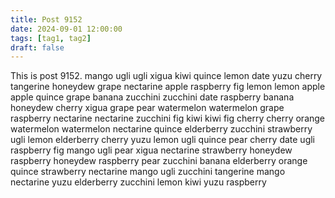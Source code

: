 ```yaml
---
title: Post 9152
date: 2024-09-01 12:00:00
tags: [tag1, tag2]
draft: false
---
```

This is post 9152.
mango
ugli
ugli
xigua
kiwi
quince
lemon
date
yuzu
cherry
tangerine
honeydew
grape
nectarine
apple
raspberry
fig
lemon
lemon
apple
apple
quince
grape
banana
zucchini
zucchini
date
raspberry
banana
honeydew
cherry
xigua
grape
pear
watermelon
watermelon
grape
raspberry
nectarine
nectarine
zucchini
fig
kiwi
kiwi
fig
cherry
cherry
orange
watermelon
watermelon
nectarine
quince
elderberry
zucchini
strawberry
ugli
lemon
elderberry
cherry
yuzu
lemon
ugli
quince
pear
cherry
date
ugli
raspberry
fig
mango
ugli
pear
xigua
nectarine
strawberry
honeydew
raspberry
honeydew
raspberry
pear
zucchini
banana
elderberry
orange
quince
strawberry
nectarine
mango
ugli
zucchini
tangerine
mango
nectarine
yuzu
elderberry
zucchini
lemon
kiwi
yuzu
raspberry
